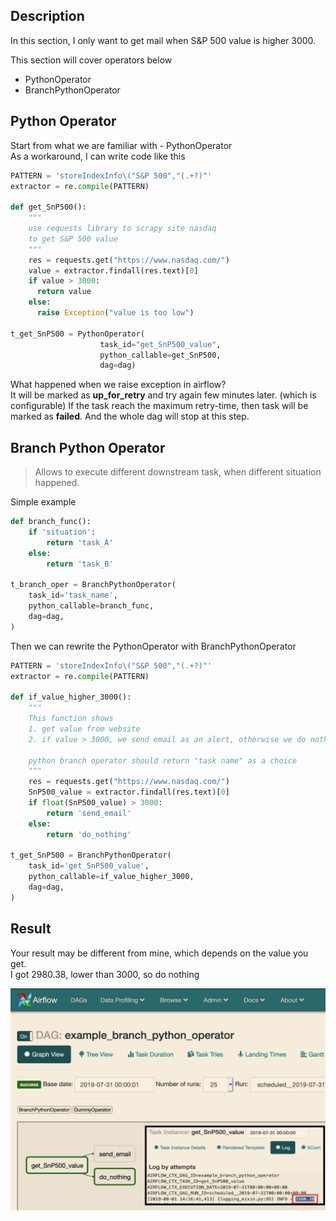 Description
------------
In this section, I only want to get mail when S&P 500 value is higher 3000.

This section will cover operators below
- PythonOperator
- BranchPythonOperator


Python Operator
------------
Start from what we are familiar with - PythonOperator
<br>
As a workaround, I can write code like this

```python
PATTERN = 'storeIndexInfo\("S&P 500","(.+?)"'
extractor = re.compile(PATTERN)

def get_SnP500():
    """
    use requests library to scrapy site nasdaq
    to get S&P 500 value
    """
    res = requests.get("https://www.nasdaq.com/")
    value = extractor.findall(res.text)[0]
    if value > 3000:
      return value
    else:
      raise Exception("value is too low")

t_get_SnP500 = PythonOperator(
                    task_id="get_SnP500_value",
                    python_callable=get_SnP500,
                    dag=dag)
```

What happened when we raise exception in airflow?
<br>
It will be marked as **up_for_retry** and try again few minutes later. (which is configurable)
If the task reach the maximum retry-time, then task will be marked as **failed**. And the whole dag will stop at this step.


Branch Python Operator
------------
>   Allows to execute different downstream task, when different situation happened.

Simple example

```python
def branch_func():
    if 'situation':
        return 'task_A'
    else:
        return 'task_B'

t_branch_oper = BranchPythonOperator(
    task_id='task_name',
    python_callable=branch_func,
    dag=dag,
)
```

Then we can rewrite the PythonOperator with BranchPythonOperator

```python
PATTERN = 'storeIndexInfo\("S&P 500","(.+?)"'
extractor = re.compile(PATTERN)

def if_value_higher_3000():
    """
    This function shows
    1. get value from website
    2. if value > 3000, we send email as an alert, otherwise we do nothing

    python branch operator should return "task name" as a choice
    """
    res = requests.get("https://www.nasdaq.com/")
    SnP500_value = extractor.findall(res.text)[0]
    if float(SnP500_value) > 3000:
        return 'send_email'
    else:
        return 'do_nothing'

t_get_SnP500 = BranchPythonOperator(
    task_id='get_SnP500_value',
    python_callable=if_value_higher_3000,
    dag=dag,
)
```

Result
------------
Your result may be different from mine, which depends on the value you get.
<br>
I got 2980.38, lower than 3000, so do nothing

![img](imgs/branch.png)
